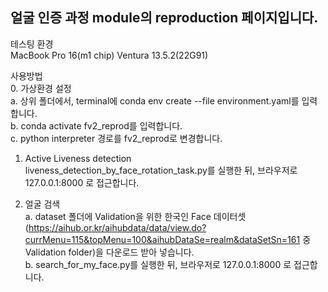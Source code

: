 <h2>얼굴 인증 과정 module의 reproduction 페이지입니다.</h2>

테스팅 환경 <br>
    MacBook Pro 16(m1 chip) Ventura 13.5.2(22G91)
    
사용방법 <br>
0. 가상환경 설정 <br>
    a. 상위 폴더에서, terminal에 conda env create --file environment.yaml를 입력합니다. <br>
    b. conda activate fv2_reprod를 입력합니다. <br>
    c. python interpreter 경로를 fv2_reprod로 변경합니다. <br>

1. Active Liveness detection <br>
    liveness_detection_by_face_rotation_task.py를 실행한 뒤, 브라우저로 127.0.0.1:8000 로 접근합니다. <br>

2. 얼굴 검색 <br>
    a. dataset 폴더에 Validation을 위한 한국인 Face 데이터셋(https://aihub.or.kr/aihubdata/data/view.do?currMenu=115&topMenu=100&aihubDataSe=realm&dataSetSn=161 중 Validation folder)을 다운로드 받아 넣습니다. <br>
    b. search_for_my_face.py를 실행한 뒤, 브라우저로 127.0.0.1:8000 로 접근합니다. <br>

